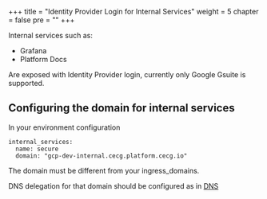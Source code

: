 +++
title = "Identity Provider Login for Internal Services"
weight = 5
chapter = false
pre = ""
+++

Internal services such as:

* Grafana
* Platform Docs

Are exposed with Identity Provider login, currently only Google Gsuite is supported.

## Configuring the domain for internal services

In your environment configuration 

```
internal_services:
  name: secure
  domain: "gcp-dev-internal.cecg.platform.cecg.io"
```

The domain must be different from your ingress_domains.

DNS delegation for that domain should be configured as in [DNS](.)

